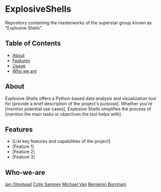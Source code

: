 # ExplosiveShells
Repository containing the masterworks of the superstar group known as "Explosive Shells". 

## Table of Contents

- [About](#about)
- [Features](#features)
- [Usage](#usage)
- [Who we are](#Who-we-are)

## About

Explosive Shells offers a Python-based data analysis and visualization tool for [provide a brief description of the project's purpose]. Whether you're [mention potential use cases], Explosive Shells simplifies the process of [mention the main tasks or objectives the tool helps with].

## Features

- [List key features and capabilities of the project]
- [Feature 1]
- [Feature 2]
- [Feature 3]

## Who-we-are
[Ian Olmstead](https://www.linkedin.com/in/ubermensch/)
[Colin Sampey](https://www.linkedin.com/in/colin-sampey/)
[Michael Van](https://www.linkedin.com/in/atmichaelvan/)
[Benjamin Burnham](https://www.linkedin.com/in/benjamin-j-burnham/)
